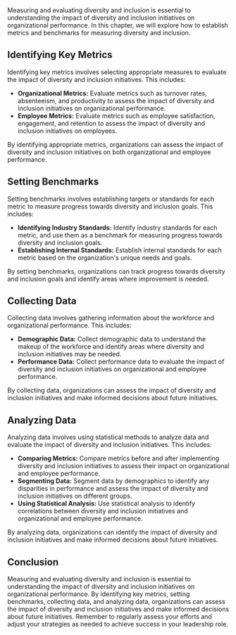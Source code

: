 
Measuring and evaluating diversity and inclusion is essential to understanding the impact of diversity and inclusion initiatives on organizational performance. In this chapter, we will explore how to establish metrics and benchmarks for measuring diversity and inclusion.

Identifying Key Metrics
-----------------------

Identifying key metrics involves selecting appropriate measures to evaluate the impact of diversity and inclusion initiatives. This includes:

* **Organizational Metrics:** Evaluate metrics such as turnover rates, absenteeism, and productivity to assess the impact of diversity and inclusion initiatives on organizational performance.
* **Employee Metrics:** Evaluate metrics such as employee satisfaction, engagement, and retention to assess the impact of diversity and inclusion initiatives on employees.

By identifying appropriate metrics, organizations can assess the impact of diversity and inclusion initiatives on both organizational and employee performance.

Setting Benchmarks
------------------

Setting benchmarks involves establishing targets or standards for each metric to measure progress towards diversity and inclusion goals. This includes:

* **Identifying Industry Standards:** Identify industry standards for each metric, and use them as a benchmark for measuring progress towards diversity and inclusion goals.
* **Establishing Internal Standards:** Establish internal standards for each metric based on the organization's unique needs and goals.

By setting benchmarks, organizations can track progress towards diversity and inclusion goals and identify areas where improvement is needed.

Collecting Data
---------------

Collecting data involves gathering information about the workforce and organizational performance. This includes:

* **Demographic Data:** Collect demographic data to understand the makeup of the workforce and identify areas where diversity and inclusion initiatives may be needed.
* **Performance Data:** Collect performance data to evaluate the impact of diversity and inclusion initiatives on organizational and employee performance.

By collecting data, organizations can assess the impact of diversity and inclusion initiatives and make informed decisions about future initiatives.

Analyzing Data
--------------

Analyzing data involves using statistical methods to analyze data and evaluate the impact of diversity and inclusion initiatives. This includes:

* **Comparing Metrics:** Compare metrics before and after implementing diversity and inclusion initiatives to assess their impact on organizational and employee performance.
* **Segmenting Data:** Segment data by demographics to identify any disparities in performance and assess the impact of diversity and inclusion initiatives on different groups.
* **Using Statistical Analysis:** Use statistical analysis to identify correlations between diversity and inclusion initiatives and organizational and employee performance.

By analyzing data, organizations can identify the impact of diversity and inclusion initiatives and make informed decisions about future initiatives.

Conclusion
----------

Measuring and evaluating diversity and inclusion is essential to understanding the impact of diversity and inclusion initiatives on organizational performance. By identifying key metrics, setting benchmarks, collecting data, and analyzing data, organizations can assess the impact of diversity and inclusion initiatives and make informed decisions about future initiatives. Remember to regularly assess your efforts and adjust your strategies as needed to achieve success in your leadership role.
